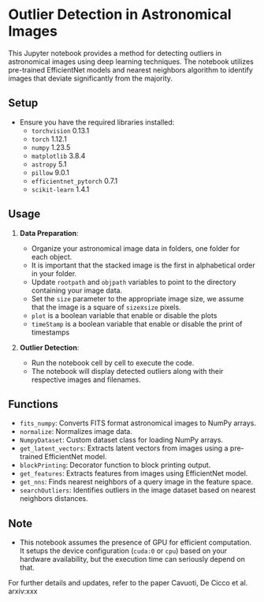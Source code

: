 # Outlier Detection in Astronomical Images

This Jupyter notebook provides a method for detecting outliers in astronomical images using deep learning techniques. The notebook utilizes pre-trained EfficientNet models and nearest neighbors algorithm to identify images that deviate significantly from the majority.

## Setup
- Ensure you have the required libraries installed:
  - `torchvision` 0.13.1
  - `torch` 1.12.1
  - `numpy`  1.23.5
  - `matplotlib` 3.8.4
  - `astropy` 5.1
  - `pillow` 9.0.1
  - `efficientnet_pytorch` 0.7.1
  - `scikit-learn` 1.4.1

## Usage
1. **Data Preparation**:
   - Organize your astronomical image data in folders, one folder for each object.
   - It is important that the stacked image is the first in alphabetical order in your folder.
   - Update `rootpath` and `objpath` variables to point to the directory containing your image data.
   - Set the `size` parameter to the appropriate image size, we assume that the image is a square of `size`x`size` pixels.
   - `plot` is a boolean variable that enable or disable the plots
   - `timeStamp` is a boolean variable that enable or disable the print of timestamps

2. **Outlier Detection**:
   - Run the notebook cell by cell to execute the code.
   - The notebook will display detected outliers along with their respective images and filenames.


## Functions

- `fits_numpy`: Converts FITS format astronomical images to NumPy arrays.
- `normalize`: Normalizes image data.
- `NumpyDataset`: Custom dataset class for loading NumPy arrays.
- `get_latent_vectors`: Extracts latent vectors from images using a pre-trained EfficientNet model.
- `blockPrinting`: Decorator function to block printing output.
- `get_features`: Extracts features from images using EfficientNet model.
- `get_nns`: Finds nearest neighbors of a query image in the feature space.
- `searchOutliers`: Identifies outliers in the image dataset based on nearest neighbors distances.


## Note
- This notebook assumes the presence of GPU for efficient computation. It setups the device configuration (`cuda:0` or `cpu`) based on your hardware availability, but the execution time can seriously depend on that.

For further details and updates, refer to the paper Cavuoti, De Cicco et al. arxiv:xxx
